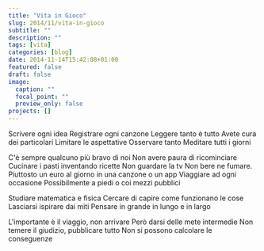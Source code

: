 ```yaml
---
title: "Vita in Gioco"
slug: 2014/11/vita-in-gioco
subtitle: ""
description: ""
tags: [vita]
categories: [blog]
date: 2014-11-14T15:42:08+01:00
featured: false
draft: false
image:
  caption: ""
  focal_point: ""
  preview_only: false
projects: []
---
```


Scrivere ogni idea
Registrare ogni canzone
Leggere tanto è tutto
Avete cura dei particolari
Limitare le aspettative
Osservare tanto
Meditare tutti i giorni

C'è sempre qualcuno più bravo di noi
Non avere paura di ricominciare
Cucinare i pasti inventando ricette
Non guardare la tv
Non bere ne fumare. Piuttosto un euro al giorno in una canzone o un app
Viaggiare ad ogni occasione
Possibilmente a piedi o coi mezzi pubblici

Studiare matematica e fisica
Cercare di capire come funzionano le cose
Lasciarsi ispirare dai miti
Pensare in grande in lungo e in largo

L'importante è il viaggio, non arrivare
Però darsi delle mete intermedie
Non temere il giudizio, pubblicare tutto
Non si possono calcolare le conseguenze
